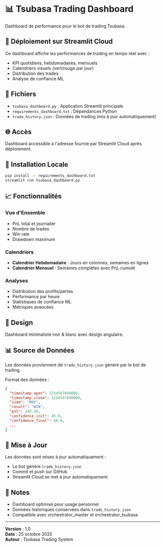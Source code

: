 # 📊 Tsubasa Trading Dashboard

Dashboard de performance pour le bot de trading Tsubasa.

## 🚀 Déploiement sur Streamlit Cloud

Ce dashboard affiche les performances de trading en temps réel avec :
- KPI quotidiens, hebdomadaires, mensuels
- Calendriers visuels (vert/rouge par jour)
- Distribution des trades
- Analyse de confiance ML

## 📁 Fichiers

- `tsubasa_dashboard.py` : Application Streamlit principale
- `requirements_dashboard.txt` : Dépendances Python
- `trade_history.json` : Données de trading (mis à jour automatiquement)

## 🌐 Accès

Dashboard accessible à l'adresse fournie par Streamlit Cloud après déploiement.

## 🔧 Installation Locale

```bash
pip install -r requirements_dashboard.txt
streamlit run tsubasa_dashboard.py
```

## 📈 Fonctionnalités

### Vue d'Ensemble
- PnL total et journalier
- Nombre de trades
- Win rate
- Drawdown maximum

### Calendriers
- **Calendrier Hebdomadaire** : Jours en colonnes, semaines en lignes
- **Calendrier Mensuel** : Semaines complètes avec PnL cumulé

### Analyses
- Distribution des profits/pertes
- Performance par heure
- Statistiques de confiance ML
- Métriques avancées

## 🎨 Design

Dashboard minimaliste noir & blanc avec design angulaire.

## 📊 Source de Données

Les données proviennent de `trade_history.json` généré par le bot de trading.

Format des données :
```json
{
  "timestamp_open": 1234567890000,
  "timestamp_close": 1234567890000,
  "side": "BUY",
  "result": "WIN",
  "pnl": 245.50,
  "confidence_init": 45.0,
  "confidence_final": 48.0,
  ...
}
```

## 🔄 Mise à Jour

Les données sont mises à jour automatiquement :
- Le bot génère `trade_history.json`
- Commit et push sur GitHub
- Streamlit Cloud se met à jour automatiquement

## 📝 Notes

- Dashboard optimisé pour usage personnel
- Données historiques conservées dans `trade_history.json`
- Compatible avec orchestrator_master et orchestrator_tsubasa

---

**Version** : 1.0  
**Date** : 25 octobre 2025  
**Auteur** : Tsubasa Trading System

